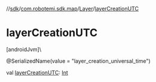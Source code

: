 //[sdk](../../../index.md)/[com.robotemi.sdk.map](../index.md)/[Layer](index.md)/[layerCreationUTC](layer-creation-u-t-c.md)

# layerCreationUTC

[androidJvm]\

@SerializedName(value = &quot;layer_creation_universal_time&quot;)

val [layerCreationUTC](layer-creation-u-t-c.md): [Int](https://kotlinlang.org/api/latest/jvm/stdlib/kotlin/-int/index.html)
